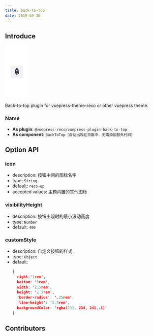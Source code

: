 ```yaml
---
title: back-to-top
date: 2019-09-30
---
```


## Introduce <GitHubLink repo="vuepress-reco/vuepress-plugin-back-to-top/"/>

![demo.png](./images/backToTop.png)

Back-to-top plugin for vuepress-theme-reco or other vuepress theme.

### Name

- **As plugin**: `@vuepress-reco/vuepress-plugin-back-to-top`
- **As component**: `BackToTop（自动出现在页面中，无需添加额外代码）`

## Option API

### icon

- description: 按钮中间的图标名字
- type: `String`
- default: `reco-up`
- accepted values: 主题内置的其他图标

### visibilityHeight

- description: 按钮出现时的最小滚动高度
- type: `Number`
- default: `400`

### customStyle

- description: 自定义按钮的样式
- type: `Object`
- default: 
  ```json
  {
    right:'1rem',
    bottom: '6rem',
    width: '2.5rem',
    height: '2.5rem',
    'border-radius': '.25rem',
    'line-height': '2.5rem',
    backgroundColor: 'rgba(231, 234, 241,.5)'
  }
  ```
## Contributors

<Contributors user="vuepress-reco" repo="vuepress-plugin-back-to-top"></Contributors>
